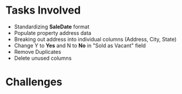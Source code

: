 # Tasks Involved
- Standardizing **SaleDate** format
- Populate property address data
- Breaking out address into individual columns (Address, City, State)
- Change Y to **Yes** and N to **No** in "Sold as Vacant" field
- Remove Duplicates
- Delete unused columns

# Challenges
